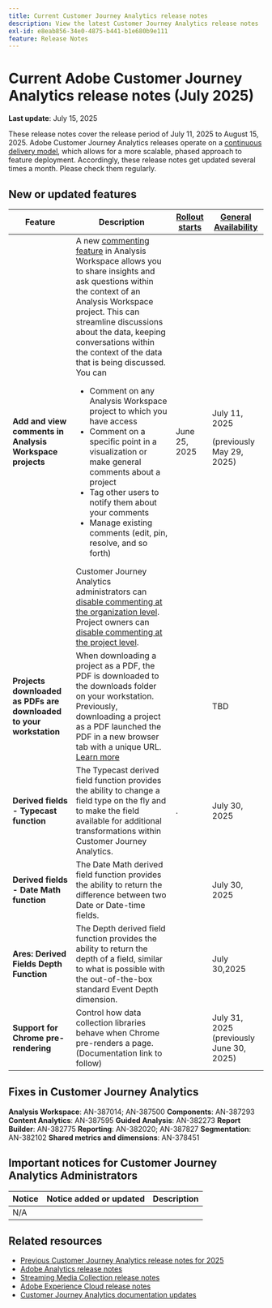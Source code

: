 ```yaml
---
title: Current Customer Journey Analytics release notes
description: View the latest Customer Journey Analytics release notes
exl-id: e8eab856-34e0-4875-b441-b1e680b9e111
feature: Release Notes
---
```

# Current Adobe Customer Journey Analytics release notes (July 2025)

**Last update**: July 15, 2025


These release notes cover the release period of July 11, 2025 to August 15, 2025. Adobe Customer Journey Analytics releases operate on a [continuous delivery model](releases.md), which allows for a more scalable, phased approach to feature deployment. Accordingly, these release notes get updated several times a month. Please check them regularly.

## New or updated features 

| Feature | Description | [Rollout starts](releases.md) | [General Availability](releases.md) |
| ----------- | ---------- | ------- | ---- |
| **Add and view comments in Analysis Workspace projects** | A new [commenting feature](https://experienceleague.adobe.com/en/docs/analytics-platform/using/cja-workspace/build-workspace-project/comment-projects) in Analysis Workspace allows you to share insights and ask questions within the context of an Analysis Workspace project. This can streamline discussions about the data, keeping conversations within the context of the data that is being discussed. You can <ul><li>Comment on any Analysis Workspace project to which you have access</li><li>Comment on a specific point in a visualization or make general comments about a project</li><li>Tag other users to notify them about your comments</li><li>Manage existing comments (edit, pin, resolve, and so forth)</li></ul>Customer Journey Analytics administrators can [disable commenting at the organization level](https://experienceleague.adobe.com/en/docs/analytics-platform/using/cja-workspace/user-preferences#ims-organization-preferences). Project owners can [disable commenting at the project level](https://experienceleague.adobe.com/en/docs/analytics-platform/using/cja-workspace/build-workspace-project/create-projects). | June 25, 2025 |  July 11, 2025 <p>(previously May 29, 2025)</p> |
| **Projects downloaded as PDFs are downloaded to your workstation** | When downloading a project as a PDF, the PDF is downloaded to the downloads folder on your workstation. Previously, downloading a project as a PDF launched the PDF in a new browser tab with a unique URL. [Learn more](https://experienceleague.adobe.com/en/docs/analytics-platform/using/cja-workspace/export/download-send) | | TBD |
| **Derived fields - Typecast function** | The Typecast derived field function provides the ability to change a field type on the fly and to make the field available for additional transformations within Customer Journey Analytics. |. |  July 30, 2025 |
| **Derived fields - Date Math function** | The Date Math derived field function provides the ability to return the difference between two Date or Date-time fields. | | July 30, 2025 |
| **Ares: Derived Fields Depth Function** | The Depth derived field function provides the ability to return the depth of a field, similar to what is possible with the out-of-the-box standard Event Depth dimension. |  | July 30,2025 |
| **Support for Chrome pre-rendering** | Control how data collection libraries behave when Chrome pre-renders a page. (Documentation link to follow)|  |  July 31, 2025  (previously June 30, 2025) |

## Fixes in Customer Journey Analytics

**Analysis Workspace**: AN-387014; AN-387500
**Components**: AN-387293
**Content Analytics**: AN-387595
**Guided Analysis**: AN-382273
**Report Builder**: AN-382775
**Reporting**: AN-382020; AN-387827
**Segmentation**: AN-382102
**Shared metrics and dimensions**: AN-378451


## Important notices for Customer Journey Analytics Administrators

| Notice | Notice added or updated | Description |
| --- | --- | --- |
| N/A | | | 

## Related resources

* [Previous Customer Journey Analytics release notes for 2025](/help/release-notes/2025.md)
* [Adobe Analytics release notes](https://experienceleague.adobe.com/docs/analytics/release-notes/latest.html)
* [Streaming Media Collection release notes](https://experienceleague.adobe.com/docs/media-analytics/using/additional-resources/release-notes.html)
* [Adobe Experience Cloud release notes](https://experienceleague.adobe.com/docs/release-notes/experience-cloud/current.html)
* [Customer Journey Analytics documentation updates](/help/release-notes/doc-changes.md)
